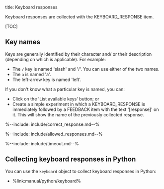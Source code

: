 title: Keyboard responses

Keyboard responses are collected with the KEYBOARD_RESPONSE item.

[TOC]

## Key names

Keys are generally identified by their character and/ or their description (depending on which is applicable). For example:

- The `/` key is named 'slash' and '/'. You can use either of the two names.
- The `a` is named 'a'.
- The left-arrow key is named 'left'.

If you don't know what a particular key is named, you can:

- Click on the 'List available keys' button; or
- Create a simple experiment in which a KEYBOARD_RESPONSE is immediately followed by a FEEDBACK item with the text '[response]' on it. This will show the name of the previously collected response.

%--include: include/correct_response.md--%

%--include: include/allowed_responses.md--%

%--include: include/timeout.md--%

## Collecting keyboard responses in Python

You can use the `keyboard` object to collect keyboard responses in Python:

- %link:manual/python/keyboard%
